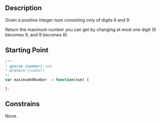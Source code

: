 ## Description

Given a positive integer num consisting only of digits 6 and 9.

Return the maximum number you can get by changing at most one digit (6 becomes 9, and 9 becomes 6).

## Starting Point

``` javascript
/**
* @param {number} num
* @return {number}
*/
var maximum69Number  = function(num) {

};
```

## Constrains

None.
